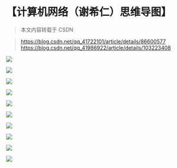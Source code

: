 # 【计算机网络（谢希仁）思维导图】

> 本文内容转载于 CSDN

> https://blog.csdn.net/qq_41722101/article/details/86600577
> https://blog.csdn.net/qq_41986922/article/details/103223408

![](https://img-blog.csdnimg.cn/20210102230557247.png)

![](https://img-blog.csdnimg.cn/20210102230509586.png)

![](https://img-blog.csdnimg.cn/20210102230509541.png)

![](https://img-blog.csdnimg.cn/20210102230510134.png)

![](https://img-blog.csdnimg.cn/20210102230509374.png)

![](https://img-blog.csdnimg.cn/20210102230624132.png)

![](https://img-blog.csdnimg.cn/20210102230802532.png)

![](https://img-blog.csdnimg.cn/20210102230649257.png)

![](https://img-blog.csdnimg.cn/20210102230731776.png)

![](https://img-blog.csdnimg.cn/20210114151415653.png)
